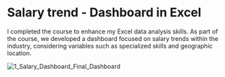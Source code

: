 
# Salary trend - Dashboard in Excel


I completed the course to enhance my Excel data analysis skills. As part of the course, we developed a dashboard focused on salary trends within the industry, considering variables such as specialized skills and geographic location.

![1_Salary_Dashboard_Final_Dashboard](https://github.com/user-attachments/assets/f9384d31-dd12-4d96-a719-0e445804ad2b)   
